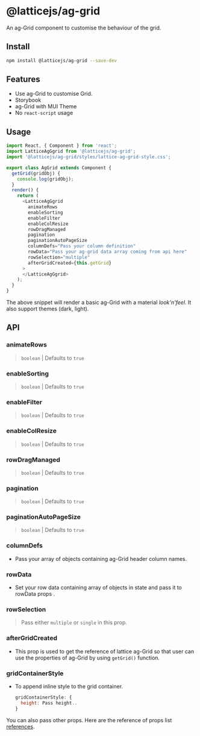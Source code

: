# @latticejs/ag-grid

An ag-Grid component to customise the behaviour of the grid.

## Install

```bash
npm install @latticejs/ag-grid --save-dev

```

## Features

- Use ag-Grid to customise Grid.
- Storybook
- ag-Grid with MUI Theme
- No `react-script` usage

## Usage

```javascript
import React, { Component } from 'react';
import LatticeAgGgrid from '@latticejs/ag-grid';
import '@latticejs/ag-grid/styles/lattice-ag-grid-style.css';

export class AgGrid extends Component {
  getGrid(gridObj) {
    console.log(gridObj);
  }
  render() {
    return (
      <LatticeAgGgrid
        animateRows
        enableSorting
        enableFilter
        enableColResize
        rowDragManaged
        pagination
        paginationAutoPageSize
        columnDefs="Pass your column definition"
        rowData="Pass your ag-grid data array coming from api here"
        rowSelection="multiple"
        afterGridCreated={this.getGrid}
      >
      </LatticeAgGgrid>
    );
  }
}

```

The above snippet will render a basic ag-Grid with a material _look'n'feel_. It also support themes (dark, light). 

<!-- start:api -->
## API

### animateRows
> `boolean` | Defaults to `true` 

### enableSorting
> `boolean` | Defaults to `true`
                
### enableFilter
> `boolean` | Defaults to `true`

### enableColResize
> `boolean` | Defaults to `true` 

### rowDragManaged
> `boolean` | Defaults to `true`
        
### pagination
> `boolean` | Defaults to `true`

### paginationAutoPageSize
> `boolean` | Defaults to `true` 

### columnDefs
- Pass your array of objects containing ag-Grid header column names.
        
### rowData
- Set your row data containing array of objects in state and pass it to rowData props .

### rowSelection
> Pass either `multiple` or `single` in this prop.

### afterGridCreated
- This prop is used to get the reference of lattice ag-Grid so that user can use the properties of ag-Grid by using `getGrid()` function.

### gridContainerStyle
- To append inline style to the grid container.
  ```javascript
  gridContainerStyle: {
    height: Pass height..
  }
  ```

You can also pass other props. Here are the reference of props list [references](https://www.ag-grid.com/javascript-grid-properties/).


<!-- end:api -->